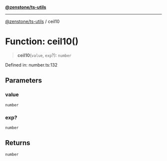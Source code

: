 [**@zenstone/ts-utils**](../README.md)

***

[@zenstone/ts-utils](../globals.md) / ceil10

# Function: ceil10()

> **ceil10**(`value`, `exp`?): `number`

Defined in: number.ts:132

## Parameters

### value

`number`

### exp?

`number`

## Returns

`number`
